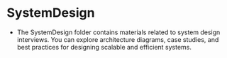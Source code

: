 # SystemDesign
- The SystemDesign folder contains materials related to system design interviews. You can explore architecture diagrams, case studies, and best practices for designing scalable and efficient systems.
